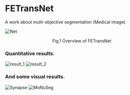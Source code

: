 # FETransNet
A work about multi-objective segmentation (Medical image)      

![Net](https://github.com/user-attachments/assets/e5890a70-3844-4f68-9fa9-91895cd7c64a)
<center> Fig.1 Overview of FETransNet </center>     

### Quantitative results.
![result_1](https://github.com/user-attachments/assets/186127a5-b10b-4c91-b6fe-9ac65a8f3277)
![result_2](https://github.com/user-attachments/assets/69ebb97f-1550-43be-8273-1c90b54de3e0)

     
### And some visual results.
![Synapse](https://github.com/user-attachments/assets/7b7e43f3-9d96-41d8-bc7c-a70e74dc3d6e)
![MoNuSeg](https://github.com/user-attachments/assets/d8fe495b-d547-40c7-bc69-c0e249d96862)
